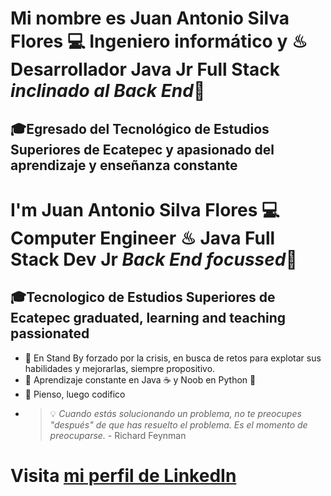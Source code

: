 
# Mi nombre es Juan Antonio Silva Flores 💻 Ingeniero informático y ♨ Desarrollador Java Jr Full Stack *inclinado al Back End*👋
## 🎓Egresado del Tecnológico de Estudios Superiores de Ecatepec y apasionado del aprendizaje y enseñanza constante

#  I'm Juan Antonio Silva Flores 💻 Computer Engineer ♨ Java Full Stack Dev Jr *Back End focussed*👋
## 🎓Tecnologico de Estudios Superiores de Ecatepec graduated, learning and teaching passionated
 

- 🧠 En Stand By forzado por la crisis, en busca de retos para explotar sus habilidades y mejorarlas, siempre propositivo.
- 📝 Aprendizaje constante en Java ☕ y Noob en Python 🐍
- 🤔 Pienso, luego codifico
- > 💡 _Cuando estás solucionando un problema, no te preocupes "después" de que has resuelto el problema. *Es el momento de preocuparse*._ - Richard Feynman

# Visita [mi perfil de LinkedIn](https://www.linkedin.com/in/juanantoniosilvaflores/)








